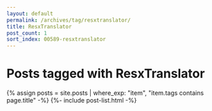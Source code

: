 ```yaml
---
layout: default
permalink: /archives/tag/resxtranslator/
title: ResxTranslator
post_count: 1
sort_index: 00589-resxtranslator
---
```

<h1 class="page-heading">Posts tagged with ResxTranslator</h1>
{% assign posts = site.posts | where_exp: "item", "item.tags contains page.title" -%}
{%- include post-list.html -%}

